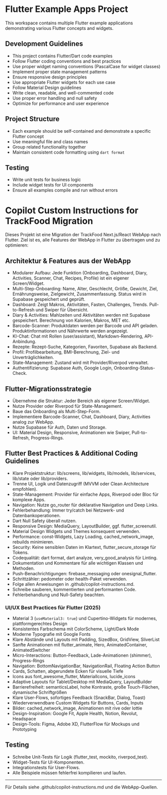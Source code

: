 <!-- Use this file to provide workspace-specific custom instructions to Copilot. For more details, visit https://code.visualstudio.com/docs/copilot/copilot-customization#_use-a-githubcopilotinstructionsmd-file -->



# Flutter Example Apps Project

This workspace contains multiple Flutter example applications demonstrating various Flutter concepts and widgets.

## Development Guidelines

- This project contains Flutter/Dart code examples
- Follow Flutter coding conventions and best practices
- Use proper widget naming conventions (PascalCase for widget classes)
- Implement proper state management patterns
- Ensure responsive design principles
- Use appropriate Flutter widgets for each use case
- Follow Material Design guidelines
- Write clean, readable, and well-commented code
- Use proper error handling and null safety
- Optimize for performance and user experience

## Project Structure

- Each example should be self-contained and demonstrate a specific Flutter concept
- Use meaningful file and class names
- Group related functionality together
- Maintain consistent code formatting using `dart format`

## Testing

- Write unit tests for business logic
- Include widget tests for UI components
- Ensure all examples compile and run without errors



# Copilot Custom Instructions for TrackFood Migration

Dieses Projekt ist eine Migration der TrackFood Next.js/React WebApp nach Flutter. Ziel ist es, alle Features der WebApp in Flutter zu übertragen und zu optimieren:

## Architektur & Features aus der WebApp
- Modularer Aufbau: Jede Funktion (Onboarding, Dashboard, Diary, Activities, Scanner, Chat, Recipes, Profile) ist ein eigener Screen/Widget.
- Multi-Step-Onboarding: Name, Alter, Geschlecht, Größe, Gewicht, Ziel, Ernährungsweise, Zielgewicht, Zusammenfassung. Status wird in Supabase gespeichert und geprüft.
- Dashboard: Zeigt Makros, Aktivitäten, Fasten, Challenges, Trends. Pull-to-Refresh und Swiper für Übersicht.
- Diary & Activities: Mahlzeiten und Aktivitäten werden mit Supabase gespeichert. Berechnung von Kalorien, Makros, MET etc.
- Barcode-Scanner: Produktdaten werden per Barcode und API geladen. Produktinformationen und Nährwerte werden angezeigt.
- KI-Chat: Chat mit Rollen (user/assistant), Markdown-Rendering, API-Anbindung.
- Rezepte: Rezept-Suche, Kategorien, Favoriten, Supabase als Backend.
- Profil: Profilbearbeitung, BMI-Berechnung, Ziel- und Unverträglichkeiten.
- State-Management: Zustand wird mit Provider/Riverpod verwaltet.
- Authentifizierung: Supabase Auth, Google Login, Onboarding-Status-Check.

## Flutter-Migrationsstrategie
- Übernehme die Struktur: Jeder Bereich als eigener Screen/Widget.
- Nutze Provider oder Riverpod für State-Management.
- Baue das Onboarding als Multi-Step-Form.
- Implementiere Barcode-Scanner, Chat, Dashboard, Diary, Activities analog zur WebApp.
- Nutze Supabase für Auth, Daten und Storage.
- UI: Material Design, Responsive, Animationen wie Swiper, Pull-to-Refresh, Progress-Rings.


## Flutter Best Practices & Additional Coding Guidelines
- Klare Projektstruktur: lib/screens, lib/widgets, lib/models, lib/services, lib/state oder lib/providers.
- Trenne UI, Logik und Datenzugriff (MVVM oder Clean Architecture empfohlen).
- State-Management: Provider für einfache Apps, Riverpod oder Bloc für komplexe Apps.
- Navigation: Nutze go_router für deklarative Navigation und Deep Links.
- Fehlerbehandlung: Immer try/catch bei Netzwerk- und Datenbankoperationen.
- Dart Null Safety überall nutzen.
- Responsive Design: MediaQuery, LayoutBuilder, ggf. flutter_screenutil.
- Material Design Widgets und Themes konsequent verwenden.
- Performance: const-Widgets, Lazy Loading, cached_network_image, rebuilds minimieren.
- Security: Keine sensiblen Daten im Klartext, flutter_secure_storage für Tokens.
- Codequalität: dart format, dart analyze, very_good_analysis für Linting.
- Dokumentation und Kommentare für alle wichtigen Klassen und Methoden.
- Push-Benachrichtigungen: firebase_messaging oder onesignal_flutter.
- Schrittzähler: pedometer oder health-Paket verwenden.
- Folge allen Anweisungen in .github/copilot-instructions.md.
- Schreibe sauberen, kommentierten und performanten Code.
- Fehlerbehandlung und Null-Safety beachten.

### UI/UX Best Practices für Flutter (2025)
- Material 3 (`useMaterial3: true`) und Cupertino-Widgets für modernes, plattformgerechtes Design
- Konsistentes Farbschema mit ColorScheme, Light/Dark Mode
- Moderne Typografie mit Google Fonts
- Klare Abstände und Layouts mit Padding, SizedBox, GridView, SliverList
- Sanfte Animationen mit flutter_animate, Hero, AnimatedContainer, AnimatedSwitcher
- Micro-Interactions: Button-Feedback, Lade-Animationen (shimmer), Progress-Rings
- Navigation: BottomNavigationBar, NavigationRail, Floating Action Button
- Cards, Schatten, abgerundete Ecken für visuelle Tiefe
- Icons aus font_awesome_flutter, MaterialIcons, lucide_icons
- Adaptive Layouts für Tablet/Desktop mit MediaQuery, LayoutBuilder
- Barrierefreiheit: semanticsLabel, hohe Kontraste, große Touch-Flächen, dynamische Schriftgrößen
- Klare User-Flows, sofortiges Feedback (SnackBar, Dialog, Toast)
- Wiederverwendbare Custom Widgets für Buttons, Cards, Inputs
- Bilder: cached_network_image, Animationen mit rive oder lottie
- Design-Inspiration: Google Fit, Apple Health, Notion, Revolut, Headspace
- Design-Tools: Figma, Adobe XD, FlutterFlow für Mockups und Prototyping

## Testing
- Schreibe Unit-Tests für Logik (flutter_test, mockito, riverpod_test).
- Widget-Tests für UI-Komponenten.
- Integrationstests für User-Flows.
- Alle Beispiele müssen fehlerfrei kompilieren und laufen.

---

Für Details siehe .github/copilot-instructions.md und die WebApp-Quellen.
